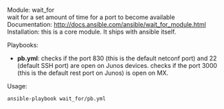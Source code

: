 Module: wait_for  
wait for a set amount of time for a port to become available  
Documentation: http://docs.ansible.com/ansible/wait_for_module.html  
Installation: this is a core module. It ships with ansible itself.       

Playbooks: 
- **pb.yml**: checks if the port 830 (this is the default netconf port) and 22 (default SSH port) are open on Junos devices. checks if the port 3000 (this is the default rest port on Junos) is open on MX.    

Usage: 
```
ansible-playbook wait_for/pb.yml  
```
